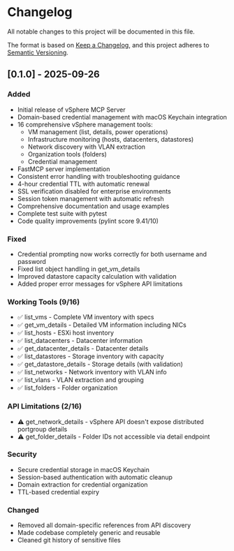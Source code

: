 # Changelog

All notable changes to this project will be documented in this file.

The format is based on [Keep a Changelog](https://keepachangelog.com/en/1.0.0/),
and this project adheres to [Semantic Versioning](https://semver.org/spec/v2.0.0.html).

## [0.1.0] - 2025-09-26

### Added
- Initial release of vSphere MCP Server
- Domain-based credential management with macOS Keychain integration
- 16 comprehensive vSphere management tools:
  - VM management (list, details, power operations)
  - Infrastructure monitoring (hosts, datacenters, datastores)
  - Network discovery with VLAN extraction
  - Organization tools (folders)
  - Credential management
- FastMCP server implementation
- Consistent error handling with troubleshooting guidance
- 4-hour credential TTL with automatic renewal
- SSL verification disabled for enterprise environments
- Session token management with automatic refresh
- Comprehensive documentation and usage examples
- Complete test suite with pytest
- Code quality improvements (pylint score 9.41/10)

### Fixed
- Credential prompting now works correctly for both username and password
- Fixed list object handling in get_vm_details
- Improved datastore capacity calculation with validation
- Added proper error messages for vSphere API limitations

### Working Tools (9/16)
- ✅ list_vms - Complete VM inventory with specs
- ✅ get_vm_details - Detailed VM information including NICs
- ✅ list_hosts - ESXi host inventory
- ✅ list_datacenters - Datacenter information
- ✅ get_datacenter_details - Datacenter details
- ✅ list_datastores - Storage inventory with capacity
- ✅ get_datastore_details - Storage details (with validation)
- ✅ list_networks - Network inventory with VLAN info
- ✅ list_vlans - VLAN extraction and grouping
- ✅ list_folders - Folder organization

### API Limitations (2/16)
- ⚠️ get_network_details - vSphere API doesn't expose distributed portgroup details
- ⚠️ get_folder_details - Folder IDs not accessible via detail endpoint

### Security
- Secure credential storage in macOS Keychain
- Session-based authentication with automatic cleanup
- Domain extraction for credential organization
- TTL-based credential expiry

### Changed
- Removed all domain-specific references from API discovery
- Made codebase completely generic and reusable
- Cleaned git history of sensitive files
